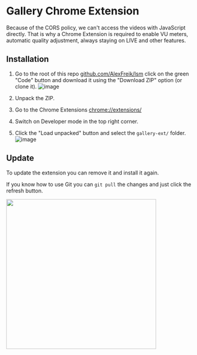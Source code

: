 # Gallery Chrome Extension

Because of the CORS policy, we can't access the videos with JavaScript directly.
That is why a Chrome Extension is required to enable VU meters, automatic quality adjustment, always staying on LIVE and other features.

## Installation

1. Go to the root of this repo [github.com/AlexFreik/lsm](https://github.com/AlexFreik/lsm) click on the green "Code" button and download it using the "Download ZIP" option (or clone it).
   ![image](./assets/download-zip.avif)

2. Unpack the ZIP.
3. Go to the Chrome Extensions [chrome://extensions/](chrome://extensions/)
4. Switch on Developer mode in the top right corner.
5. Click the "Load unpacked" button and select the `gallery-ext/` folder.
   ![image](./assets/load-unpacked.avif)

## Update

To update the extension you can remove it and install it again.

If you know how to use Git you can `git pull` the changes and just click
the refresh button.

<img src="./assets/remove-or-reload.avif" width="400">
